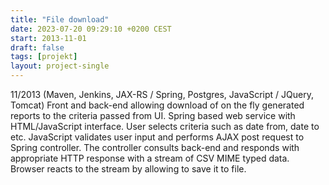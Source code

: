 ```yaml
---
title: "File download"
date: 2023-07-20 09:29:10 +0200 CEST
start: 2013-11-01
draft: false
tags: [projekt]
layout: project-single
---
```


11/2013 (Maven, Jenkins, JAX-RS / Spring, Postgres, JavaScript / JQuery, Tomcat) Front and back-end allowing download of on the fly generated reports to the criteria passed from UI.
Spring based web service with HTML/JavaScript interface. User selects criteria such as date from, date to etc. JavaScript validates user input and performs AJAX post request to Spring controller. The controller consults back-end and responds with appropriate HTTP response with a stream of CSV MIME typed data. Browser reacts to the stream by allowing to save it to file.
